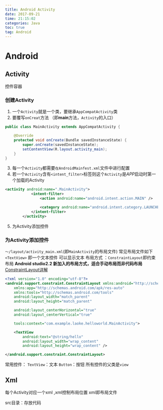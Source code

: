 ```yaml
---
title: Android Activity
date: 2017-09-21
time: 21:15:02 
categories: Java
toc: true
tag: Android
---
```

</p>

# Android 

## Activity
控件容器
### 创建Activity
1. 一个`Activity`就是一个类，要继承`AppCompatActivity`类
2. 要覆写`onCreat`方法 （即**main**方法，`Activity`的入口）
```java
public class MainActivity extends AppCompatActivity {

    @Override
    protected void onCreate(Bundle savedInstanceState) {
        super.onCreate(savedInstanceState);
        setContentView(R.layout.activity_main);
    }
}
```
3. 每一个`Activity`都需要`在AndroidMainfest.xml`文件中进行配置
4. 若一个`Activity`含有`<intent_filter>`标签则这个`Activity`是*APP*启动时第一个加载的Activity
```xml
<activity android:name=".MainActivity">
            <intent-filter>
                <action android:name="android.intent.action.MAIN" />

                <category android:name="android.intent.category.LAUNCHER" />
            </intent-filter>
        </activity>
```
5. 为Activity添加控件

### 为Activity添加控件
`～/layout/activity_main.xml`(即`MainActivity`的布局文件)
常见布局文件如下 `<TextView>` 即一个文本控件 可以显示文本
布局方式 ：`ConstraintLayout`即约束布局
**Android studio2.2 新加入的布局方式，适合手动布局而非代码布局**
[ConstraintLayout详解](http://blog.csdn.net/guolin_blog/article/details/53122387)
```xml
<?xml version="1.0" encoding="utf-8"?>
<android.support.constraint.ConstraintLayout xmlns:android="http://schemas.android.com/apk/res/android"
    xmlns:app="http://schemas.android.com/apk/res-auto"
    xmlns:tools="http://schemas.android.com/tools"
    android:layout_width="match_parent"
    android:layout_height="match_parent"

    android:layout_centerHorizontal="true"
    android:layout_centerVertical="true"

    tools:context="com.example.laoke.helloworld.MainActivity">

    <TextView
        android:text="@string/hello"
        android:layout_width="wrap_content"
        android:layout_height="wrap_content" />

</android.support.constraint.ConstraintLayout>

```
常用控件：
`TextView`：文本
`Button`：按钮
所有控件的父类是`view`


## Xml

每个Activity对应一个xml ,xml控制布局位置
xml即布局文件

src目录：存放代码
